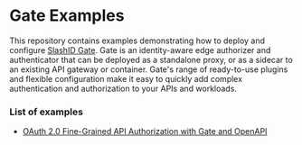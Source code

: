 # Gate Examples

This repository contains examples demonstrating how to deploy and configure [SlashID Gate](https://www.slashid.dev/products/gate/). 
Gate is an identity-aware edge authorizer and authenticator that can be deployed as a standalone proxy,
or as a sidecar to an existing API gateway or container. Gate's range of ready-to-use plugins and flexible configuration make
it easy to quickly add complex authentication and authorization to your APIs and workloads.

### List of examples

- [OAuth 2.0 Fine-Grained API Authorization with Gate and OpenAPI](./oauth2-openapi)
